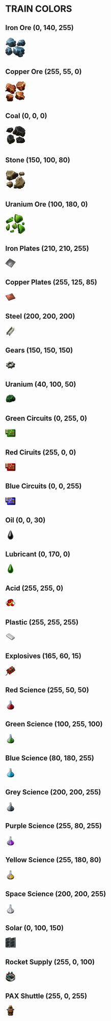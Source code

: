 # TRAIN COLORS

## Iron Ore (0, 140, 255)
![](img/Iron_ore.png)

## Copper Ore (255, 55, 0)
![](img/Copper_ore.png)

## Coal (0, 0, 0)
![](img/Coal.png)

## Stone (150, 100, 80)
![](img/Stone.png)

## Uranium Ore (100, 180, 0)
![](img/Uranium_ore.png)

## Iron Plates (210, 210, 255)
![](img/Iron_plate.png)

## Copper Plates (255, 125, 85)
![](img/Copper_plate.png)

## Steel (200, 200, 200)
![](img/Steel_plate.png)

## Gears (150, 150, 150)
![](img/Iron_gear_wheel.png)

## Uranium (40, 100, 50)
![](img/Uranium-238.png)

## Green Circuits (0, 255, 0)
![](img/Electronic_circuit.png)

## Red Ciruits (255, 0, 0)
![](img/Advanced_circuit.png)

## Blue Circuits (0, 0, 255)
![](img/Processing_unit.png)

## Oil (0, 0, 30)
![](img/Crude_oil.png)

## Lubricant (0, 170, 0)
![](img/Lubricant.png)

## Acid (255, 255, 0)
![](img/Sulfuric_acid.png)

## Plastic (255, 255, 255)
![](img/Plastic_bar.png)

## Explosives (165, 60, 15)
![](img/Explosives.png)

## Red Science (255, 50, 50)
![](img/Automation_science_pack.png)

## Green Science (100, 255, 100)
![](img/Logistic_science_pack.png)

## Blue Science (80, 180, 255)
![](img/Chemical_science_pack.png)

## Grey Science (200, 200, 255)
![](img/Military_science_pack.png)

## Purple Science (255, 80, 255)
![](img/Production_science_pack.png)

## Yellow Science (255, 180, 80)
![](img/Utility_science_pack.png)

## Space Science (200, 200, 255)
![](img/Space_science_pack.png)

## Solar (0, 100, 150)
![](img/Solar_panel.png)

## Rocket Supply (255, 0, 100)
![](img/Rocket_part.png)

## PAX Shuttle (255, 0, 255)
![](img/Power_armor.png)
